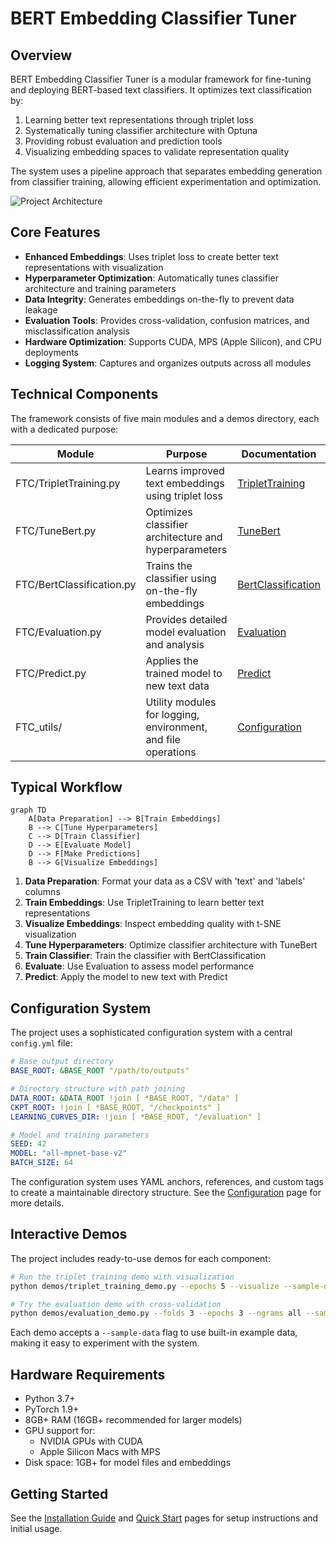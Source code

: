 # BERT Embedding Classifier Tuner

## Overview

BERT Embedding Classifier Tuner is a modular framework for fine-tuning and deploying BERT-based text classifiers. It optimizes text classification by:

1. Learning better text representations through triplet loss
2. Systematically tuning classifier architecture with Optuna
3. Providing robust evaluation and prediction tools
4. Visualizing embedding spaces to validate representation quality

The system uses a pipeline approach that separates embedding generation from classifier training, allowing efficient experimentation and optimization.

![Project Architecture](uploads/architecture_diagram.png)

## Core Features

- **Enhanced Embeddings**: Uses triplet loss to create better text representations with visualization
- **Hyperparameter Optimization**: Automatically tunes classifier architecture and training parameters
- **Data Integrity**: Generates embeddings on-the-fly to prevent data leakage
- **Evaluation Tools**: Provides cross-validation, confusion matrices, and misclassification analysis
- **Hardware Optimization**: Supports CUDA, MPS (Apple Silicon), and CPU deployments
- **Logging System**: Captures and organizes outputs across all modules

## Technical Components

The framework consists of five main modules and a demos directory, each with a dedicated purpose:

| Module | Purpose | Documentation |
|--------|---------|---------------|
| FTC/TripletTraining.py | Learns improved text embeddings using triplet loss | [TripletTraining](triplet-training) |
| FTC/TuneBert.py | Optimizes classifier architecture and hyperparameters | [TuneBert](tune-bert) |
| FTC/BertClassification.py | Trains the classifier using on-the-fly embeddings | [BertClassification](bert-classification) |
| FTC/Evaluation.py | Provides detailed model evaluation and analysis | [Evaluation](evaluation) |
| FTC/Predict.py | Applies the trained model to new text data | [Predict](predict) |
| FTC_utils/ | Utility modules for logging, environment, and file operations | [Configuration](configuration) |

## Typical Workflow

```mermaid
graph TD
    A[Data Preparation] --> B[Train Embeddings]
    B --> C[Tune Hyperparameters]
    C --> D[Train Classifier]
    D --> E[Evaluate Model]
    D --> F[Make Predictions]
    B --> G[Visualize Embeddings]
```

1. **Data Preparation**: Format your data as a CSV with 'text' and 'labels' columns
2. **Train Embeddings**: Use TripletTraining to learn better text representations
3. **Visualize Embeddings**: Inspect embedding quality with t-SNE visualization
4. **Tune Hyperparameters**: Optimize classifier architecture with TuneBert
5. **Train Classifier**: Train the classifier with BertClassification
6. **Evaluate**: Use Evaluation to assess model performance
7. **Predict**: Apply the model to new text with Predict

## Configuration System

The project uses a sophisticated configuration system with a central `config.yml` file:

```yaml
# Base output directory
BASE_ROOT: &BASE_ROOT "/path/to/outputs"

# Directory structure with path joining
DATA_ROOT: &DATA_ROOT !join [ *BASE_ROOT, "/data" ]
CKPT_ROOT: !join [ *BASE_ROOT, "/checkpoints" ]
LEARNING_CURVES_DIR: !join [ *BASE_ROOT, "/evaluation" ]

# Model and training parameters
SEED: 42
MODEL: "all-mpnet-base-v2"
BATCH_SIZE: 64
```

The configuration system uses YAML anchors, references, and custom tags to create a maintainable directory structure. See the [Configuration](configuration) page for more details.

## Interactive Demos

The project includes ready-to-use demos for each component:

```bash
# Run the triplet training demo with visualization
python demos/triplet_training_demo.py --epochs 5 --visualize --sample-data

# Try the evaluation demo with cross-validation
python demos/evaluation_demo.py --folds 3 --epochs 3 --ngrams all --sample-data
```

Each demo accepts a `--sample-data` flag to use built-in example data, making it easy to experiment with the system.

## Hardware Requirements

- Python 3.7+
- PyTorch 1.9+
- 8GB+ RAM (16GB+ recommended for larger models)
- GPU support for:
  - NVIDIA GPUs with CUDA
  - Apple Silicon Macs with MPS
- Disk space: 1GB+ for model files and embeddings

## Getting Started

See the [Installation Guide](installation) and [Quick Start](quick-start) pages for setup instructions and initial usage.
